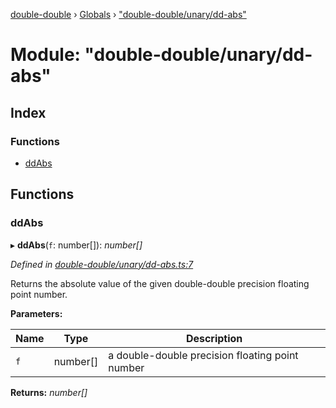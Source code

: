 [double-double](../README.md) › [Globals](../globals.md) › ["double-double/unary/dd-abs"](_double_double_unary_dd_abs_.md)

# Module: "double-double/unary/dd-abs"

## Index

### Functions

* [ddAbs](_double_double_unary_dd_abs_.md#ddabs)

## Functions

###  ddAbs

▸ **ddAbs**(`f`: number[]): *number[]*

*Defined in [double-double/unary/dd-abs.ts:7](https://github.com/FlorisSteenkamp/double-double/blob/bf93768/src/double-double/unary/dd-abs.ts#L7)*

Returns the absolute value of the given double-double precision floating
point number.

**Parameters:**

Name | Type | Description |
------ | ------ | ------ |
`f` | number[] | a double-double precision floating point number  |

**Returns:** *number[]*
